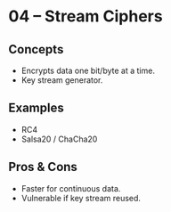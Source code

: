 # 04 – Stream Ciphers

## Concepts
- Encrypts data one bit/byte at a time.
- Key stream generator.

## Examples
- RC4
- Salsa20 / ChaCha20

## Pros & Cons
- Faster for continuous data.
- Vulnerable if key stream reused.
